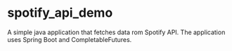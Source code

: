 # spotify_api_demo

A simple java application that fetches data rom Spotify API. The application uses Spring Boot and CompletableFutures. 
